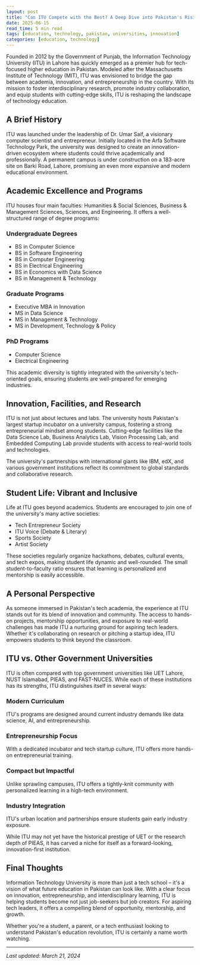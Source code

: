 ```yaml
---
layout: post
title: "Can ITU Compete with the Best? A Deep Dive into Pakistan's Rising Tech University"
date: 2025-06-15
read_time: 5 min read
tags: [education, technology, pakistan, universities, innovation]
categories: [education, technology]
---
```


Founded in 2012 by the Government of Punjab, the Information Technology University (ITU) in Lahore has quickly emerged as a premier hub for tech-focused higher education in Pakistan. Modeled after the Massachusetts Institute of Technology (MIT), ITU was envisioned to bridge the gap between academia, innovation, and entrepreneurship in the country. With its mission to foster interdisciplinary research, promote industry collaboration, and equip students with cutting-edge skills, ITU is reshaping the landscape of technology education.

## A Brief History

ITU was launched under the leadership of Dr. Umar Saif, a visionary computer scientist and entrepreneur. Initially located in the Arfa Software Technology Park, the university was designed to create an innovation-driven ecosystem where students could thrive academically and professionally. A permanent campus is under construction on a 183-acre site on Barki Road, Lahore, promising an even more expansive and modern educational environment.

## Academic Excellence and Programs

ITU houses four main faculties: Humanities & Social Sciences, Business & Management Sciences, Sciences, and Engineering. It offers a well-structured range of degree programs:

### Undergraduate Degrees
- BS in Computer Science
- BS in Software Engineering 
- BS in Computer Engineering
- BS in Electrical Engineering
- BS in Economics with Data Science
- BS in Management & Technology

### Graduate Programs
- Executive MBA in Innovation
- MS in Data Science
- MS in Management & Technology
- MS in Development, Technology & Policy

### PhD Programs
- Computer Science
- Electrical Engineering

This academic diversity is tightly integrated with the university's tech-oriented goals, ensuring students are well-prepared for emerging industries.

## Innovation, Facilities, and Research

ITU is not just about lectures and labs. The university hosts Pakistan's largest startup incubator on a university campus, fostering a strong entrepreneurial mindset among students. Cutting-edge facilities like the Data Science Lab, Business Analytics Lab, Vision Processing Lab, and Embedded Computing Lab provide students with access to real-world tools and technologies.

The university's partnerships with international giants like IBM, edX, and various government institutions reflect its commitment to global standards and collaborative research.

## Student Life: Vibrant and Inclusive

Life at ITU goes beyond academics. Students are encouraged to join one of the university's many active societies:

- Tech Entrepreneur Society
- ITU Voice (Debate & Literary)
- Sports Society
- Artist Society

These societies regularly organize hackathons, debates, cultural events, and tech expos, making student life dynamic and well-rounded. The small student-to-faculty ratio ensures that learning is personalized and mentorship is easily accessible.

## A Personal Perspective

As someone immersed in Pakistan's tech academia, the experience at ITU stands out for its blend of innovation and community. The access to hands-on projects, mentorship opportunities, and exposure to real-world challenges has made ITU a nurturing ground for aspiring tech leaders. Whether it's collaborating on research or pitching a startup idea, ITU empowers students to think beyond the classroom.

## ITU vs. Other Government Universities

ITU is often compared with top government universities like UET Lahore, NUST Islamabad, PIEAS, and FAST-NUCES. While each of these institutions has its strengths, ITU distinguishes itself in several ways:

### Modern Curriculum
ITU's programs are designed around current industry demands like data science, AI, and entrepreneurship.

### Entrepreneurship Focus
With a dedicated incubator and tech startup culture, ITU offers more hands-on entrepreneurial training.

### Compact but Impactful
Unlike sprawling campuses, ITU offers a tightly-knit community with personalized learning in a high-tech environment.

### Industry Integration
ITU's urban location and partnerships ensure students gain early industry exposure.

While ITU may not yet have the historical prestige of UET or the research depth of PIEAS, it has carved a niche for itself as a forward-looking, innovation-first institution.

## Final Thoughts

Information Technology University is more than just a tech school – it's a vision of what future education in Pakistan can look like. With a clear focus on innovation, entrepreneurship, and interdisciplinary learning, ITU is helping students become not just job-seekers but job creators. For aspiring tech leaders, it offers a compelling blend of opportunity, mentorship, and growth.

Whether you're a student, a parent, or a tech enthusiast looking to understand Pakistan's education revolution, ITU is certainly a name worth watching.

---

*Last updated: March 21, 2024* 